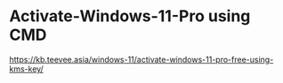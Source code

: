 # Activate-Windows-11-Pro using CMD

https://kb.teevee.asia/windows-11/activate-windows-11-pro-free-using-kms-key/
